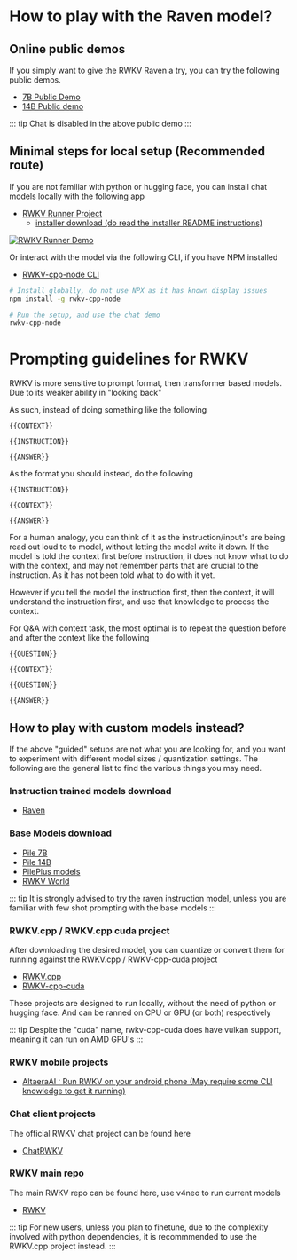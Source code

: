 # How to play with the Raven model?

## Online public demos

If you simply want to give the RWKV Raven a try, you can try the following public demos.

- [7B Public Demo](https://huggingface.co/spaces/BlinkDL/Raven-RWKV-7B)
- [14B Public demo](https://huggingface.co/spaces/BlinkDL/ChatRWKV-gradio)

::: tip
Chat is disabled in the above public demo
:::

## Minimal steps for local setup (Recommended route)

If you are not familiar with python or hugging face, you can install chat models locally with the following app

- [RWKV Runner Project](https://github.com/josStorer/RWKV-Runner)
    - [installer download (do read the installer README instructions)](https://github.com/josStorer/RWKV-Runner/releases/)

[![RWKV Runner Demo](/img/rwkv-runner-demo.png)](https://github.com/josStorer/RWKV-Runner)

Or interact with the model via the following CLI, if you have NPM installed

- [RWKV-cpp-node CLI](https://www.npmjs.com/package/rwkv-cpp-node)

```bash
# Install globally, do not use NPX as it has known display issues
npm install -g rwkv-cpp-node

# Run the setup, and use the chat demo
rwkv-cpp-node
```

# Prompting guidelines for RWKV

RWKV is more sensitive to prompt format, then transformer based models. Due to its weaker ability in "looking back"

As such, instead of doing something like the following

```
{{CONTEXT}}

{{INSTRUCTION}}

{{ANSWER}}
```

As the format you should instead, do the following

```
{{INSTRUCTION}}

{{CONTEXT}}

{{ANSWER}}
```

For a human analogy, you can think of it as the instruction/input's are being read out loud to to model, without letting the model write it down. If the model is told the context first before instruction, it does not know what to do with the context, and may not remember parts that are crucial to the instruction. As it has not been told what to do with it yet.

However if you tell the model the instruction first, then the context, it will understand the instruction first, and use that knowledge to process the context.

For Q&A with context task, the most optimal is to repeat the question before and after the context like the following

```
{{QUESTION}}

{{CONTEXT}}

{{QUESTION}}

{{ANSWER}}
```

## How to play with custom models instead?

If the above "guided" setups are not what you are looking for, and you want to experiment with different model sizes / quantization settings. The following are the general list to find the various things you may need.

### Instruction trained models download
- [Raven](https://huggingface.co/BlinkDL/rwkv-4-raven/tree/main)

### Base Models download
- [Pile 7B](https://huggingface.co/BlinkDL/rwkv-4-pile-7b)
- [Pile 14B](https://huggingface.co/BlinkDL/rwkv-4-pile-14b)
- [PilePlus models](https://huggingface.co/BlinkDL/rwkv-4-pileplus)
- [RWKV World](https://huggingface.co/BlinkDL/rwkv-4-world)

::: tip
It is strongly advised to try the raven instruction model, unless you are familiar with few shot prompting with the base models
:::

### RWKV.cpp / RWKV.cpp cuda project

After downloading the desired model, you can quantize or convert them for running against the RWKV.cpp / RWKV-cpp-cuda project

- [RWKV.cpp](https://github.com/saharNooby/rwkv.cpp)
- [RWKV-cpp-cuda](https://github.com/harrisonvanderbyl/rwkv-cpp-cuda)

These projects are designed to run locally, without the need of python or hugging face. And can be ranned on CPU or GPU (or both) respectively

::: tip
Despite the "cuda" name, rwkv-cpp-cuda does have vulkan support, meaning it can run on AMD GPU's
:::

### RWKV mobile projects

- [AltaeraAI : Run RWKV on your android phone \(May require some CLI knowledge to get it running\)](https://altaera.ai/)

### Chat client projects

The official RWKV chat project can be found here
- [ChatRWKV](https://github.com/BlinkDL/ChatRWKV)

### RWKV main repo

The main RWKV repo can be found here, use v4neo to run current models
- [RWKV](https://github.com/BlinkDL/RWKV-LM/tree/main/RWKV-v4neo)

::: tip
For new users, unless you plan to finetune, due to the complexity involved with python dependencies, it is recommmended to use the RWKV.cpp project instead.
:::
